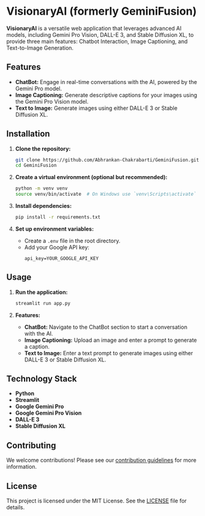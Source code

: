 # VisionaryAI (formerly GeminiFusion)

**VisionaryAI** is a versatile web application that leverages advanced AI models, including Gemini Pro Vision, DALL-E 3, and Stable Diffusion XL, to provide three main features: Chatbot Interaction, Image Captioning, and Text-to-Image Generation.
## Features

- **ChatBot:** Engage in real-time conversations with the AI, powered by the Gemini Pro model.
- **Image Captioning:** Generate descriptive captions for your images using the Gemini Pro Vision model.
- **Text to Image:** Generate images using either DALL-E 3 or Stable Diffusion XL.

## Installation

1. **Clone the repository:**
   ```bash
   git clone https://github.com/Abhrankan-Chakrabarti/GeminiFusion.git
   cd GeminiFusion
   ```

2. **Create a virtual environment (optional but recommended):**
   ```bash
   python -m venv venv
   source venv/bin/activate  # On Windows use `venv\Scripts\activate`
   ```

3. **Install dependencies:**
   ```bash
   pip install -r requirements.txt
   ```

4. **Set up environment variables:**
   - Create a `.env` file in the root directory.
   - Add your Google API key:
     ```
     api_key=YOUR_GOOGLE_API_KEY
     ```

## Usage

1. **Run the application:**
   ```bash
   streamlit run app.py
   ```

2. **Features:**
   - **ChatBot:** Navigate to the ChatBot section to start a conversation with the AI.
   - **Image Captioning:** Upload an image and enter a prompt to generate a caption.
   - **Text to Image:** Enter a text prompt to generate images using either DALL-E 3 or Stable Diffusion XL.

## Technology Stack

- **Python**
- **Streamlit**
- **Google Gemini Pro**
- **Google Gemini Pro Vision**
- **DALL-E 3**
- **Stable Diffusion XL**

## Contributing

We welcome contributions! Please see our [contribution guidelines](CONTRIBUTING.md) for more information.

## License

This project is licensed under the MIT License. See the [LICENSE](LICENSE) file for details.